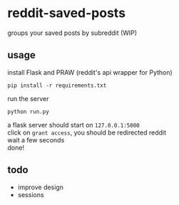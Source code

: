 # reddit-saved-posts
groups your saved posts by subreddit (WIP)

## usage
install Flask and PRAW (reddit's api wrapper for Python)  
```
pip install -r requirements.txt
```
run the server
```
python run.py
```
a flask server should start on `127.0.0.1:5000`  
click on `grant access`, you should be redirected reddit  
wait a few seconds  
done!

## todo
* improve design
* sessions
